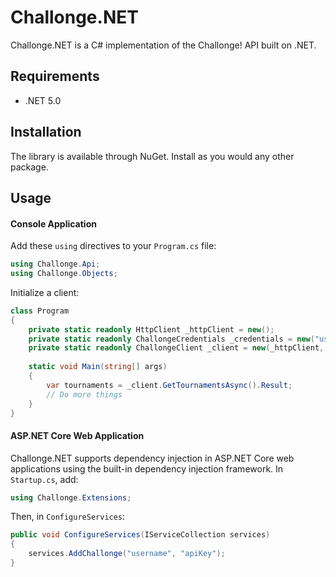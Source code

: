 ﻿# Challonge.NET

Challonge.NET is a C# implementation of the Challonge! API built on .NET.

## Requirements

- .NET 5.0

## Installation

The library is available through NuGet. Install as you would any other package.

## Usage

#### Console Application

Add these `using` directives to your `Program.cs` file:

```C#
using Challonge.Api;
using Challonge.Objects;
```
Initialize a client:

```C#
class Program
{
    private static readonly HttpClient _httpClient = new();
    private static readonly ChallongeCredentials _credentials = new("username", "apiKey");
    private static readonly ChallongeClient _client = new(_httpClient, _credentials);
	
    static void Main(string[] args)
    {
        var tournaments = _client.GetTournamentsAsync().Result;
        // Do more things
    }
}
```
#### ASP.NET Core Web Application

Challonge.NET supports dependency injection in ASP.NET Core web applications using the built-in dependency injection framework.
In `Startup.cs`, add:
```C#
using Challonge.Extensions;
```
Then, in `ConfigureServices`:
```C#
public void ConfigureServices(IServiceCollection services)
{
    services.AddChallonge("username", "apiKey");
}
```
